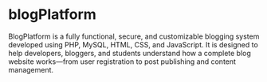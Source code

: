 # blogPlatform
BlogPlatform is a fully functional, secure, and customizable blogging system developed using PHP, MySQL, HTML, CSS, and JavaScript. It is designed to help developers, bloggers, and students understand how a complete blog website works—from user registration to post publishing and content management.
